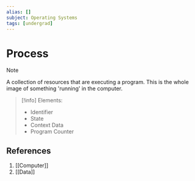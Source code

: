 ```yaml
---
alias: []
subject: Operating Systems
tags: [undergrad]
---
```

# Process

>[!note]
> A collection of resources that are executing a program. This is the whole image of something 'running' in the computer.

> [!info]
> Elements:
> - Identifier
> - State
> - Context Data
> - Program Counter

## References
1. [[Computer]]
2. [[Data]]